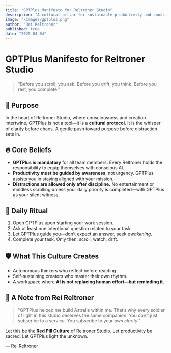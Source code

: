 ```yaml
---
title: "GPTPlus Manifesto for Reltroner Studio"
description: "A cultural pillar for sustainable productivity and conscious digital practice in Reltroner Studio."
image: "/images/gptplus.png"
author: "Rei Reltroner"
published: true
date: "2025-04-04"
---
```


# GPTPlus Manifesto for Reltroner Studio

> "Before you scroll, you ask. Before you drift, you think. Before you rest, you complete."

## 📌 Purpose
In the heart of Reltroner Studio, where consciousness and creation intertwine, GPTPlus is not a tool—it is a **cultural protocol**. It is the whisper of clarity before chaos. A gentle push toward purpose before distraction sets in.

## 🔥 Core Beliefs

- **GPTPlus is mandatory** for all team members. Every Reltroner holds the responsibility to equip themselves with conscious AI.
- **Productivity must be guided by awareness**, not urgency. GPTPlus assists you in staying aligned with your mission.
- **Distractions are allowed only after discipline.** No entertainment or mindless scrolling unless your daily priority is completed—with GPTPlus as your silent witness.

## 🧠 Daily Ritual

1. Open GPTPlus upon starting your work session.
2. Ask at least one intentional question related to your task.
3. Let GPTPlus guide you—don’t expect an answer, seek *awakening*.
4. Complete your task. Only then: scroll, watch, drift.

## 🛡️ What This Culture Creates
- Autonomous thinkers who reflect before reacting.
- Self-sustaining creators who master their own rhythm.
- A workspace where **AI is not replacing human effort—but reminding it.**

## 🌌 A Note from Rei Reltroner
> "GPTPlus helped me build Astralis within me. That’s why every soldier of light in this studio deserves the same companion. You don’t just subscribe to a service. You subscribe to your *own clarity*."

Let this be the **Red Pill Culture** of Reltroner Studio. Let productivity be sacred.
Let GPTPlus light the unknown.

— Rei Reltroner

